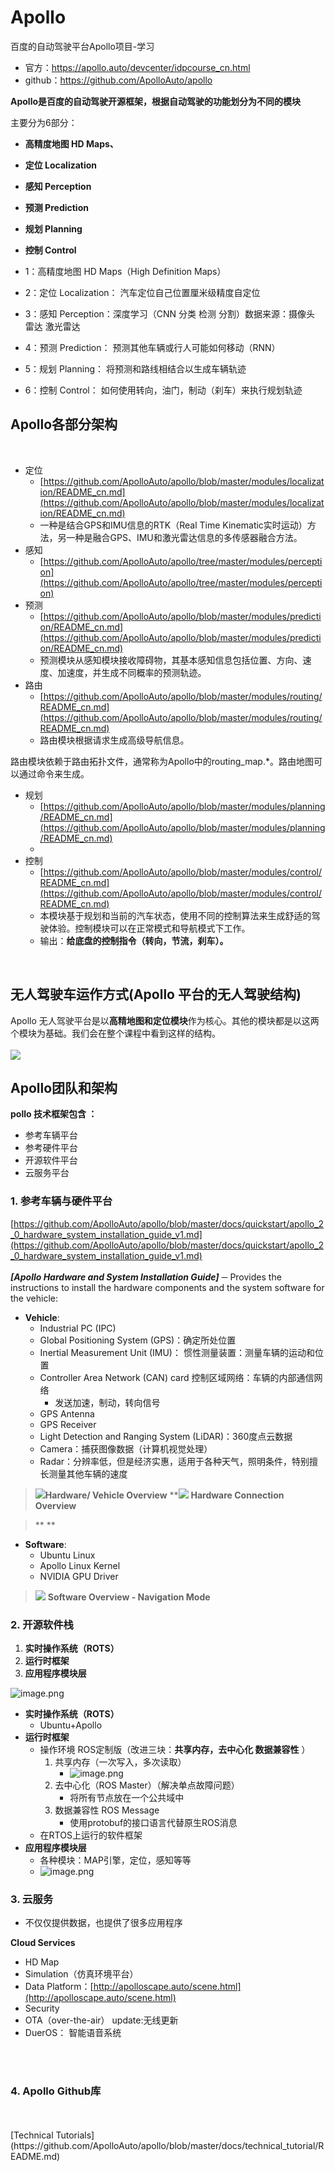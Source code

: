 # Apollo
百度的自动驾驶平台Apollo项目-学习

* 官方：https://apollo.auto/devcenter/idpcourse_cn.html
* github：https://github.com/ApolloAuto/apollo


**Apollo是百度的自动驾驶开源框架，根据自动驾驶的功能划分为不同的模块**

主要分为6部分：

- **高精度地图 HD Maps、**
- **定位 Localization**
- **感知 Perception**
- **预测 Prediction**
- **规划 Planning**
- **控制 Control**

- 1：高精度地图 HD Maps（High Definition Maps）
- 2：定位 Localization： 汽车定位自己位置厘米级精度自定位
- 3：感知 Perception：深度学习（CNN 分类 检测 分割）数据来源：摄像头 雷达 激光雷达
- 4：预测 Prediction： 预测其他车辆或行人可能如何移动（RNN）
- 5：规划 Planning： 将预测和路线相结合以生成车辆轨迹
- 6：控制 Control： 如何使用转向，油门，制动（刹车）来执行规划轨迹


## Apollo各部分架构

<br />

- 定位
   - [https://github.com/ApolloAuto/apollo/blob/master/modules/localization/README_cn.md](https://github.com/ApolloAuto/apollo/blob/master/modules/localization/README_cn.md)
   - 一种是结合GPS和IMU信息的RTK（Real Time Kinematic实时运动）方法，另一种是融合GPS、IMU和激光雷达信息的多传感器融合方法。
- 感知
   - [https://github.com/ApolloAuto/apollo/tree/master/modules/perception](https://github.com/ApolloAuto/apollo/tree/master/modules/perception)
- 预测
   - [https://github.com/ApolloAuto/apollo/blob/master/modules/prediction/README_cn.md](https://github.com/ApolloAuto/apollo/blob/master/modules/prediction/README_cn.md)
   - 预测模块从感知模块接收障碍物，其基本感知信息包括位置、方向、速度、加速度，并生成不同概率的预测轨迹。
- 路由
   - [https://github.com/ApolloAuto/apollo/blob/master/modules/routing/README_cn.md](https://github.com/ApolloAuto/apollo/blob/master/modules/routing/README_cn.md)
   - 路由模块根据请求生成高级导航信息。

路由模块依赖于路由拓扑文件，通常称为Apollo中的routing_map.*。路由地图可以通过命令来生成。

- 规划
   - [https://github.com/ApolloAuto/apollo/blob/master/modules/planning/README_cn.md](https://github.com/ApolloAuto/apollo/blob/master/modules/planning/README_cn.md)
   - <br />
- 控制
   - [https://github.com/ApolloAuto/apollo/blob/master/modules/control/README_cn.md](https://github.com/ApolloAuto/apollo/blob/master/modules/control/README_cn.md)
   - 本模块基于规划和当前的汽车状态，使用不同的控制算法来生成舒适的驾驶体验。控制模块可以在正常模式和导航模式下工作。
   - 输出：**给底盘的控制指令（转向，节流，刹车）。**

**<br />**
<a name="QAQU5"></a>
## 无人驾驶车运作方式(Apollo 平台的无人驾驶结构)
Apollo 无人驾驶平台是以**高精地图和定位模块**作为核心。其他的模块都是以这两个模块为基础。我们会在整个课程中看到这样的结构。<br />
<br />![](https://cdn.nlark.com/yuque/0/2020/png/232596/1599535320908-241a7daa-7d99-49f6-af06-dd15aaf0c1ad.png#align=left&display=inline&height=405&margin=%5Bobject%20Object%5D&originHeight=764&originWidth=1153&size=0&status=done&style=none&width=611)<br />

<a name="hb75R"></a>
## Apollo团队和架构
**pollo 技术框架包含 ：**

- 参考车辆平台
- 参考硬件平台
- 开源软件平台
- 云服务平台
<a name="LPAp9"></a>
### 1. 参考车辆与硬件平台
[https://github.com/ApolloAuto/apollo/blob/master/docs/quickstart/apollo_2_0_hardware_system_installation_guide_v1.md](https://github.com/ApolloAuto/apollo/blob/master/docs/quickstart/apollo_2_0_hardware_system_installation_guide_v1.md)<br />
<br />_**[Apollo Hardware and System Installation Guide]**_ ─ Provides the instructions to install the hardware components and the system software for the vehicle:

- **Vehicle**:
   - Industrial PC (IPC)
   - Global Positioning System (GPS)：确定所处位置
   - Inertial Measurement Unit (IMU)： 惯性测量装置：测量车辆的运动和位置
   - Controller Area Network (CAN) card 控制区域网络：车辆的内部通信网络
      - 发送加速，制动，转向信号
   - GPS Antenna
   - GPS Receiver
   - Light Detection and Ranging System (LiDAR)：360度点云数据
   - Camera：捕获图像数据（计算机视觉处理）
   - Radar：分辨率低，但是经济实惠，适用于各种天气，照明条件，特别擅长测量其他车辆的速度
> ![](https://github.com/ApolloAuto/apollo/blob/master/docs/demo_guide/images/Hardware_overview_3_5.png?raw=true#align=left&display=inline&height=642&margin=%5Bobject%20Object%5D&originHeight=642&originWidth=1676&status=done&style=none&width=1676)**Hardware/ Vehicle Overview**
> **![](https://github.com/ApolloAuto/apollo/blob/master/docs/demo_guide/images/Hardware_connection_3_5_1.png?raw=true#align=left&display=inline&height=1142&margin=%5Bobject%20Object%5D&originHeight=1142&originWidth=2042&status=done&style=none&width=2042)
> **Hardware Connection Overview**
> 

> **
**<br />

- **Software**:
   - Ubuntu Linux
   - Apollo Linux Kernel
   - NVIDIA GPU Driver



> ![](https://github.com/ApolloAuto/apollo/blob/master/docs/demo_guide/images/Apollo_3_5_software_architecture.png?raw=true#align=left&display=inline&height=882&margin=%5Bobject%20Object%5D&originHeight=882&originWidth=1732&status=done&style=none&width=1732)
> **Software Overview - Navigation Mode**

<a name="NJBna"></a>
### 2. 开源软件栈

1. **实时操作系统（ROTS）**
1. **运行时框架**
1. **应用程序模块层**

![image.png](https://cdn.nlark.com/yuque/0/2020/png/232596/1599537233172-33398cc1-8444-43a1-ba73-dc74a624336b.png#align=left&display=inline&height=123&margin=%5Bobject%20Object%5D&name=image.png&originHeight=245&originWidth=1791&size=570648&status=done&style=none&width=895.5)

- **实时操作系统（ROTS）**
   - Ubuntu+Apollo
- **运行时框架**
   - 操作环境 ROS定制版（改进三块：**共享内存，去中心化 数据兼容性** ）
      1. 共享内存（一次写入，多次读取）
         - ![image.png](https://cdn.nlark.com/yuque/0/2020/png/232596/1599538474868-f1ebc50f-da72-4448-bff4-e360130d81cb.png#align=left&display=inline&height=24&margin=%5Bobject%20Object%5D&name=image.png&originHeight=711&originWidth=1509&size=449111&status=done&style=none&width=51)
      2. 去中心化（ROS Master）（解决单点故障问题）
         - 将所有节点放在一个公共域中
      3. 数据兼容性 ROS Message
         - 使用protobuf的接口语言代替原生ROS消息
   - 在RTOS上运行的软件框架
- **应用程序模块层**
   - 各种模块：MAP引擎，定位，感知等等
   - ![image.png](https://cdn.nlark.com/yuque/0/2020/png/232596/1599538837949-90cae8cd-f8d2-4503-9e92-e9e7f4d298c4.png#align=left&display=inline&height=311&margin=%5Bobject%20Object%5D&name=image.png&originHeight=622&originWidth=911&size=214132&status=done&style=none&width=455.5)



<a name="06BCm"></a>
### 3. 云服务

- 不仅仅提供数据，也提供了很多应用程序

**Cloud Services**

- HD Map
- Simulation（仿真环境平台）
- Data Platform：[http://apolloscape.auto/scene.html](http://apolloscape.auto/scene.html)
- Security
- OTA（over-the-air） update:无线更新
- DuerOS： 智能语音系统


<br />
<br />

<a name="6OBXL"></a>
### 4. Apollo Github库

<br />
<br />[Technical Tutorials](https://github.com/ApolloAuto/apollo/blob/master/docs/technical_tutorial/README.md)
